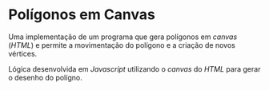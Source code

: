 # Polígonos em Canvas

Uma implementação de um programa que gera polígonos em *canvas* (*HTML*) e permite a movimentação do polígono e a criação de novos vértices.

Lógica desenvolvida em *Javascript* utilizando o *canvas* do *HTML* para gerar o desenho do polígno.